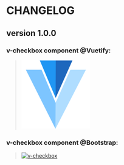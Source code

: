 # CHANGELOG
## **version 1.0.0**


### **v-checkbox component @Vuetify:**
> [![v-checkbox](../../../../assets/logo/vuetify-180.webp)](https://vuetifyjs.com/en/components/selection-controls#checkboxes-boolean)


### **v-checkbox component @Bootstrap:**
> [![v-checkbox](https://cdn-images-1.medium.com/max/1600/1*KWBfLD6aEEHNWyuYmL2CVw.png)](https://vuetifyjs.com/en/components/selection-controls#checkboxes-boolean)
